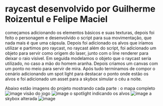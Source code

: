 # raycast desenvolvido por Guilherme Roizentul e Felipe Maciel 

começamos adicionando os elementos básicos e suas texturas, depois foi feito o personagem e desenvolvido o script para sua movimentação, que nada mais é que uma cápsula. Depois foi adicionado os alvos que iríamos utilizar e partimos pro raycast, no raycast além do script, foi adicionado um objeto para servir como origem do laser, junto com o line renderer para deixar o raio visível. Em seguida modelamos o objeto que o raycast seria utilizado, no caso a mão do homem aranha. Depois criamos um canvas com um ponto no meio para servir de mira. Após tudo terminamos de compor o cenário adicionando um spot light para destacar o ponto onde estão os alvos e foi adicionado um asset para a skybox simular o céu a noite. 

Abaixo estão imagens do projeto mostrando cada parte :
o mapa completo
![image](https://github.com/Fivesgui/raycast/assets/101646346/176d4513-99c6-4b4d-b45b-e2a998b74c15)
visão do jogo
![image](https://github.com/Fivesgui/raycast/assets/101646346/f4be9971-66e8-43c2-8a79-cd5ef495bd52)
o spotlight indicando os alvos
![image](https://github.com/Fivesgui/raycast/assets/101646346/f5864941-d535-4f85-8591-b32654513b0c)
a skybox alterada
![image](https://github.com/Fivesgui/raycast/assets/101646346/7c12ac55-2438-474e-baab-83b3ee9b5a09)

